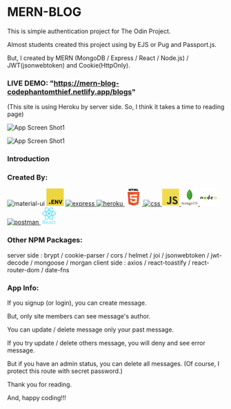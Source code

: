 # MERN-BLOG

This is simple authentication project for The Odin Project.

Almost students created this project using by EJS or Pug and Passport.js.

But, I created by MERN (MongoDB / Express / React / Node.js) / JWT(jsonwebtoken) and Cookie(HttpOnly).

### LIVE DEMO: "https://mern-blog-codephantomthief.netlify.app/blogs"

(This site is using Heroku by server side. So, I think it takes a time to reading page)

![App Screen Shot1](https://i.ibb.co/f8X15r8/screen1.png)

![App Screen Shot1](https://i.ibb.co/H7sTrQc/screen2.png)

### Introduction

<h3 align="left">Created By:</h3>
<p align="left"> <img src="https://seeklogo.com/images/M/material-ui-logo-5BDCB9BA8F-seeklogo.com.png" alt="material-ui" width="40" height="40"/> <img src="https://raw.githubusercontent.com/motdotla/dotenv/master/dotenv.png" alt="dotenv" width="40" height="40"/> <a href="https://expressjs.com" target="_blank"> <img src="https://i.cloudup.com/zfY6lL7eFa-3000x3000.png" alt="express" width="40" height="40"/> </a> <a href="https://heroku.com" target="_blank"> <img src="https://www.vectorlogo.zone/logos/heroku/heroku-icon.svg" alt="heroku" width="40" height="40"/> </a> <a href="https://www.w3.org/html/" target="_blank"> <img src="https://raw.githubusercontent.com/devicons/devicon/master/icons/html5/html5-original-wordmark.svg" alt="html5" width="40" height="40"/> </a> <a href="https://www.w3.org/html/" target="_blank"> <img src="https://external-content.duckduckgo.com/iu/?u=https%3A%2F%2Ftse1.mm.bing.net%2Fth%3Fid%3DOIP.t8LlCJIKEWi5TeqGdfoxHQHaJ3%26pid%3DApi&f=1" alt="css" width="40" height="40"/> </a> <a href="https://developer.mozilla.org/en-US/docs/Web/JavaScript" target="_blank"> <img src="https://raw.githubusercontent.com/devicons/devicon/master/icons/javascript/javascript-original.svg" alt="javascript" width="40" height="40"/> </a> <a href="https://www.mongodb.com/" target="_blank"> <img src="https://raw.githubusercontent.com/devicons/devicon/master/icons/mongodb/mongodb-original-wordmark.svg" alt="mongodb" width="40" height="40"/> </a>  <a href="https://nodejs.org" target="_blank"> <img src="https://raw.githubusercontent.com/devicons/devicon/master/icons/nodejs/nodejs-original-wordmark.svg" alt="nodejs" width="40" height="40"/> </a> <a href="https://postman.com" target="_blank"> <img src="https://www.vectorlogo.zone/logos/getpostman/getpostman-icon.svg" alt="postman" width="40" height="40"/> </a>  <a href="https://reactjs.org/" target="_blank"> <img src="https://raw.githubusercontent.com/devicons/devicon/master/icons/react/react-original-wordmark.svg" alt="react" width="40" height="40"/> </a></p>

### Other NPM Packages:

server side : brypt / cookie-parser / cors / helmet / joi / jsonwebtoken / jwt-decode / mongoose / morgan
client side : axios / react-toastify / react-router-dom / date-fns

### App Info:  

If you signup (or login), you can create message.

But, only site members can see message's author.

You can update / delete message only your past message.

If you try update / delete others message, you will deny and see error message.

But if you have an admin status, you can delete all messages. (Of course, I protect this route with secret password.)

Thank you for reading.

And, happy coding!!!
